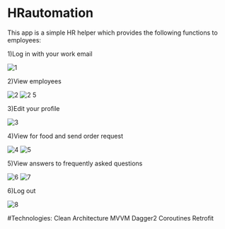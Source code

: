 # HRautomation
This app is a simple HR helper which provides the following functions to employees:

1)Log in with your work email

![1](https://user-images.githubusercontent.com/101384226/208444717-cbbae2fa-084f-465d-9b30-750df75e1a19.jpg)

2)View employees

![2](https://user-images.githubusercontent.com/101384226/208444852-c7a4ed58-343c-4ca3-9332-38f9c73e2456.jpg)
![2 5](https://user-images.githubusercontent.com/101384226/208444862-a701fc70-f852-4c1c-b179-56291e9671a8.jpg)

3)Edit your profile

![3](https://user-images.githubusercontent.com/101384226/208444932-f821b5f9-bfd2-47fb-9094-69282a203518.jpg)

4)View for food and send order request

![4](https://user-images.githubusercontent.com/101384226/208444971-6dd003c3-d95a-4522-9d4c-d463b4852668.jpg)
![5](https://user-images.githubusercontent.com/101384226/208445051-4f7192c5-9f87-47fe-80de-bea8174194f4.jpg)

5)View answers to frequently asked questions

![6](https://user-images.githubusercontent.com/101384226/208445096-66498b73-50b7-4120-94aa-94335bd36e8d.jpg)
![7](https://user-images.githubusercontent.com/101384226/208445105-f2b5623d-40fd-4075-a086-9b8ca153d2ae.jpg)

6)Log out

![8](https://user-images.githubusercontent.com/101384226/208445132-a76f145b-9aaf-43a3-8392-de564bf030bf.jpg)

#Technologies:
Clean Architecture
MVVM
Dagger2
Coroutines
Retrofit
